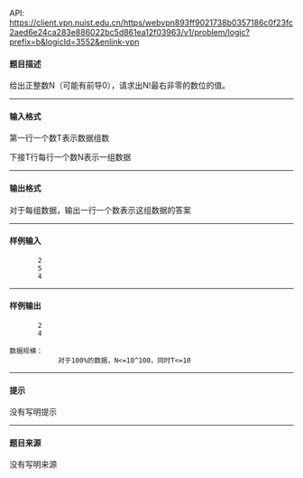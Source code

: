 API: https://client.vpn.nuist.edu.cn/https/webvpn893ff9021738b0357186c0f23fc2aed6e24ca283e886022bc5d861ea12f03963/v1/problem/logic?prefix=b&logicId=3552&enlink-vpn

#### 题目描述

 给出正整数N（可能有前导0），请求出N!最右非零的数位的值。

---

#### 输入格式

 第一行一个数T表示数据组数

 下接T行每行一个数N表示一组数据

---

#### 输出格式

 对于每组数据，输出一行一个数表示这组数据的答案

---

#### 样例输入
```
       2
       5
       4

```

---

#### 样例输出
```
       2
       4
 
数据规模：
            对于100%的数据，N<=10^100，同时T<=10
```

---

#### 提示

没有写明提示

---

#### 题目来源

没有写明来源